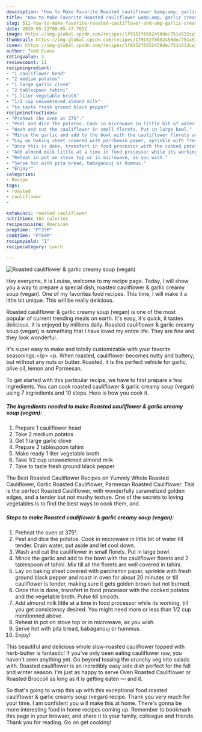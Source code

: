```yaml
---
description: "How to Make Favorite Roasted cauliflower &amp;amp; garlic creamy soup (vegan)"
title: "How to Make Favorite Roasted cauliflower &amp;amp; garlic creamy soup (vegan)"
slug: 511-how-to-make-favorite-roasted-cauliflower-and-amp-garlic-creamy-soup-vegan
date: 2020-05-22T00:05:47.765Z
image: https://img-global.cpcdn.com/recipes/1f9152f6652458de/751x532cq70/roasted-cauliflower-garlic-creamy-soup-vegan-recipe-main-photo.jpg
thumbnail: https://img-global.cpcdn.com/recipes/1f9152f6652458de/751x532cq70/roasted-cauliflower-garlic-creamy-soup-vegan-recipe-main-photo.jpg
cover: https://img-global.cpcdn.com/recipes/1f9152f6652458de/751x532cq70/roasted-cauliflower-garlic-creamy-soup-vegan-recipe-main-photo.jpg
author: Todd Evans
ratingvalue: 3
reviewcount: 11
recipeingredient:
- "1 cauliflower head"
- "2 medium potatos"
- "1 large garlic clove"
- "2 tablespoon tahini"
- "1 liter vegetable broth"
- "1/2 cup unsweetened almond milk"
- "to taste fresh ground black pepper"
recipeinstructions:
- "Preheat the oven at 375°."
- "Peel and dice the potatos. Cook in microwave in little bit of water till tender. Drain water, put aside and let cool down."
- "Wash and cut the cauliflower in small florets. Put in large bowl."
- "Mince the garlic and add to the bowl with the cauliflower florets and 2 tablespoon of tahini. Mix till all the florets are well covered in tahini."
- "Lay on baking sheet covered with parchemin paper, sprinkle with fresh ground black pepper and roast in oven for about 20 minutes or till cauliflower is tender, making sure it gets golden brown but not burned."
- "Once this is done, transfert in food processor with the cooked potatos and the vegetable broth. Pulse till smooth."
- "Add almond milk little at a time in food processor while its working, till you get consistency desired. You might need more or less than 1/2 cup mentionned above."
- "Reheat in pot on stove top or in microwave, as you wish."
- "Serve hot with pita bread, babaganouj or hummus."
- "Enjoy!"
categories:
- Recipe
tags:
- roasted
- cauliflower
- 

katakunci: roasted cauliflower  
nutrition: 164 calories
recipecuisine: American
preptime: "PT35M"
cooktime: "PT60M"
recipeyield: "1"
recipecategory: Lunch

---
```



![Roasted cauliflower &amp; garlic creamy soup (vegan)](https://img-global.cpcdn.com/recipes/1f9152f6652458de/751x532cq70/roasted-cauliflower-garlic-creamy-soup-vegan-recipe-main-photo.jpg)

Hey everyone, it is Louise, welcome to my recipe page. Today, I will show you a way to prepare a special dish, roasted cauliflower &amp; garlic creamy soup (vegan). One of my favorites food recipes. This time, I will make it a little bit unique. This will be really delicious.

Roasted cauliflower &amp; garlic creamy soup (vegan) is one of the most popular of current trending meals on earth. It's easy, it's quick, it tastes delicious. It is enjoyed by millions daily. Roasted cauliflower &amp; garlic creamy soup (vegan) is something that I have loved my entire life. They are fine and they look wonderful.

It&#39;s super easy to make and totally customizable with your favorite seasonings.&lt;/p&gt; &lt;p. When roasted, cauliflower becomes nutty and buttery, but without any nuts or butter. Roasted, it is the perfect vehicle for garlic, olive oil, lemon and Parmesan.


To get started with this particular recipe, we have to first prepare a few ingredients. You can cook roasted cauliflower &amp; garlic creamy soup (vegan) using 7 ingredients and 10 steps. Here is how you cook it.

<!--inarticleads1-->

##### The ingredients needed to make Roasted cauliflower &amp; garlic creamy soup (vegan):

1. Prepare 1 cauliflower head
1. Take 2 medium potatos
1. Get 1 large garlic clove
1. Prepare 2 tablespoon tahini
1. Make ready 1 liter vegetable broth
1. Take 1/2 cup unsweetened almond milk
1. Take to taste fresh ground black pepper


The Best Roasted Cauliflower Recipes on Yummly Whole Roasted Cauliflower, Garlic Roasted Cauliflower, Parmesan Roasted Cauliflower. This is the perfect Roasted Cauliflower, with wonderfully caramelized golden edges, and a tender but not mushy texture. One of the secrets to loving vegetables is to find the best ways to cook them, and. 

<!--inarticleads2-->

##### Steps to make Roasted cauliflower &amp; garlic creamy soup (vegan):

1. Preheat the oven at 375°.
1. Peel and dice the potatos. Cook in microwave in little bit of water till tender. Drain water, put aside and let cool down.
1. Wash and cut the cauliflower in small florets. Put in large bowl.
1. Mince the garlic and add to the bowl with the cauliflower florets and 2 tablespoon of tahini. Mix till all the florets are well covered in tahini.
1. Lay on baking sheet covered with parchemin paper, sprinkle with fresh ground black pepper and roast in oven for about 20 minutes or till cauliflower is tender, making sure it gets golden brown but not burned.
1. Once this is done, transfert in food processor with the cooked potatos and the vegetable broth. Pulse till smooth.
1. Add almond milk little at a time in food processor while its working, till you get consistency desired. You might need more or less than 1/2 cup mentionned above.
1. Reheat in pot on stove top or in microwave, as you wish.
1. Serve hot with pita bread, babaganouj or hummus.
1. Enjoy!


This beautiful and delicious whole slow-roasted cauliflower topped with herb-butter is fantastic! If you&#39;ve only been eating cauliflower raw, you haven&#39;t seen anything yet. Go beyond tossing the crunchy veg into salads with. Roasted cauliflower is an incredibly easy side dish perfect for the fall and winter season. I&#39;m just as happy to serve Oven Roasted Cauliflower or Roasted Broccoli as long as it is getting eaten — and it. 

So that's going to wrap this up with this exceptional food roasted cauliflower &amp; garlic creamy soup (vegan) recipe. Thank you very much for your time. I am confident you will make this at home. There's gonna be more interesting food in home recipes coming up. Remember to bookmark this page in your browser, and share it to your family, colleague and friends. Thank you for reading. Go on get cooking!

